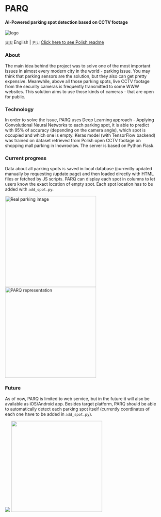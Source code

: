 # PARQ
#### AI-Powered parking spot detection based on CCTV footage

![logo](https://raw.githubusercontent.com/gstark0/Parq/master/images/logo.png)

🇺🇸 English | 🇵🇱 <a href="https://github.com/gstark0/Parq/blob/master/README_PL.md">Click here to see Polish readme</a>
### About
The main idea behind the project was to solve one of the most important issues in almost every modern city in the world - parking issue. You may think that parking sensors are the solution, but they also can get pretty expensive. Meanwhile, above all those parking spots, live CCTV footage from the security cameras is frequently transmitted to some WWW websites. This solution aims to use those kinds of cameras - that are open for public.

### Technology
In order to solve the issue, PARQ uses Deep Learning approach - Applying Convolutional Neural Networks to each parking spot, it is able to predict with 95% of accuracy (depending on the camera angle), which spot is occupied and which one is empty. Keras model (with TensorFlow backend) was trained on dataset retrieved from Polish open CCTV footage on shopping mall parking in Inowrocław. The server is based on Python Flask.

### Current progress
Data about all parking spots is saved in local database (currently updated manually by requesting /update page) and then loaded directly with HTML files or fetched by JS scripts. PARQ can display each spot in columns to let users know the exact location of empty spot. Each spot location has to be added with `add_spot.py`.

<img alt="Real parking image" src="https://raw.githubusercontent.com/gstark0/Parq/master/images/single_column_real.png" width="300"><img alt="PARQ representation" src="https://raw.githubusercontent.com/gstark0/Parq/master/images/single_column.png" width="300">

### Future
As of now, PARQ is limited to web service, but in the future it will also be available as iOS/Android app. Besides target platform, PARQ should be able to automatically detect each parking spot itself (currently coordinates of each one have to be added in `add_spot.py`).


![](https://raw.githubusercontent.com/gstark0/Parq/master/images/2.png) <img src="https://raw.githubusercontent.com/gstark0/Parq/master/images/mobile.png" width="300">

